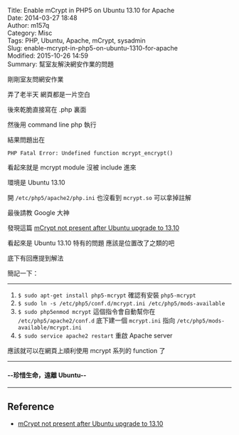Title: Enable mCrypt in PHP5 on Ubuntu 13.10 for Apache  
Date: 2014-03-27 18:48  
Author: m157q  
Category: Misc  
Tags: PHP, Ubuntu, Apache, mCrypt, sysadmin  
Slug: enable-mcrypt-in-php5-on-ubuntu-1310-for-apache  
Modified: 2015-10-26 14:59  
Summary: 幫室友解決網安作業的問題  
  
  
剛剛室友問網安作業  
  
弄了老半天 網頁都是一片空白  
  
後來乾脆直接寫在 .php 裏面  
  
然後用 command line php 執行  
  
結果問題出在  
  
`PHP Fatal Error: Undefined function mcrypt_encrypt()`  
  
看起來就是 mcrypt module 沒被 include 進來  
  
環境是 Ubuntu 13.10  
  
開 `/etc/php5/apache2/php.ini` 也沒看到 `mcrypt.so` 可以拿掉註解  
  
最後請教 Google 大神  
  
發現這篇 [mCrypt not present after Ubuntu upgrade to 13.10](http://stackoverflow.com/questions/19446679/mcrypt-not-present-after-ubuntu-upgrade-to-13-10)  
  
看起來是 Ubuntu 13.10 特有的問題 應該是位置改了之類的吧  
  
底下有回應提到解法  
  
簡記一下：  
  
---  
  
1. `$ sudo apt-get install php5-mcrypt` 確認有安裝 `php5-mcrypt`  
2. `$ sudo ln -s /etc/php5/conf.d/mcrypt.ini /etc/php5/mods-available`  
3. `$ sudo php5enmod mcrypt` 這個指令會自動幫你在 `/etc/php5/apache2/conf.d` 底下建一個 `mcrypt.ini` 指向 `/etc/php5/mods-available/mcrypt.ini`  
4. `$ sudo service apache2 restart` 重啟 Apache server  
  
應該就可以在網頁上順利使用 mcrypt 系列的 function 了  
  
---  
  
#### --珍惜生命，遠離 Ubuntu--  
  
---  
  
## Reference  
  
+ [mCrypt not present after Ubuntu upgrade to 13.10](http://stackoverflow.com/questions/19446679/mcrypt-not-present-after-ubuntu-upgrade-to-13-10)  
